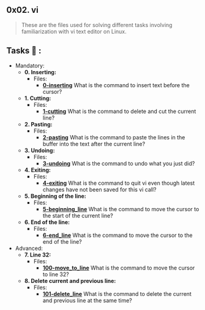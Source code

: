 ## 0x02. vi
>These are the files used for solving different tasks involving familiarization with vi text editor on Linux.
## Tasks :page_with_curl: :
* Mandatory:
  * **0. Inserting:**
    * Files:
        * **[0-inserting](./0-inserting)**
    What is the command to insert text before the cursor?
  * **1. Cutting:**
    * Files:
        * **[1-cutting](./1-cutting)**
    What is the command to delete and cut the current line?
  * **2. Pasting:**
    * Files:
        * **[2-pasting](./2-pasting)**
    What is the command to paste the lines in the buffer into the text after the current line?
  * **3. Undoing:**
    * Files:
        * **[3-undoing](./3-undoing)**
    What is the command to undo what you just did?
  * **4. Exiting:**
    * Files:
        * **[4-exiting](./4-exiting)**
    What is the command to quit vi even though latest changes have not been saved for this vi call?
  * **5. Beginning of the line:**
    * Files:
        * **[5-beginning_line](./5-beginning_line)**
    What is the command to move the cursor to the start of the current line?
  * **6. End of the line:**
    * Files:
        * **[6-end_line](./6-end_line)**
    What is the command to move the cursor to the end of the line?
* Advanced:
  * **7. Line 32:**
    * Files:
        * **[100-move_to_line](./100-move_to_line)**
    What is the command to move the cursor to line 32?
  * **8. Delete current and previous line:**
    * Files:
        * **[101-delete_line](./101-delete_line)**
    What is the command to delete the current and previous line at the same time?
